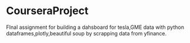 # CourseraProject
FInal assignment for building a dahsboard for tesla,GME data with python dataframes,plotly,beautiful soup by scrapping data from yfinance.
